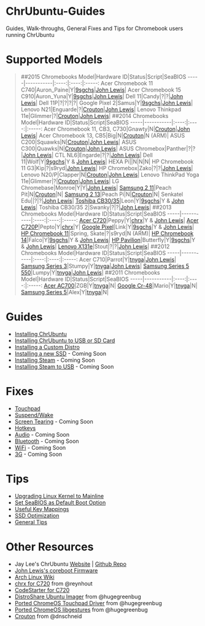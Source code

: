 # ChrUbuntu-Guides
Guides, Walk-throughs, General Fixes and Tips for Chromebook users running ChrUbuntu

# Supported Models
> ##2015 Chromebooks
Model|Hardware ID|Status|Script|SeaBIOS
-----|-----------|:----:|:----:|:-----:
Acer Chromebook 11 C740|Auron_Paine|Y|[9sgchs](http://goo.gl/7bUocb)|[John Lewis](http://goo.gl/K8D3MO)|
Acer Chromebook 15 C910|Auron_Yuna|Y|[9sgchs](http://goo.gl/7bUocb)|[John Lewis](http://goo.gl/K8D3MO)|
Dell 11|Candy|?|?|[John Lewis](http://goo.gl/K8D3MO)|
Dell 11P|?|?|?|?|
Google Pixel 2|Samus|Y|[9sgchs](http://goo.gl/7bUocb)|[John Lewis](http://goo.gl/K8D3MO)|
Lenovo N21|Enguarde|?|[Crouton](https://github.com/dnschneid/crouton)|[John Lewis](http://goo.gl/K8D3MO)|
Lenovo Thinkpad 11e|Glimmer|?|[Crouton](https://github.com/dnschneid/crouton)|[John Lewis](http://goo.gl/K8D3MO)|
> ##2014 Chromebooks
Model|Hardware ID|Status|Script|SeaBIOS
-----|-----------|:----:|:----:|:-----:
Acer Chromebook 11, CB3, C730|Gnawty|N|[Crouton](https://github.com/dnschneid/crouton)|[John Lewis](http://goo.gl/K8D3MO)|
Acer Chromebook 13, CB5|Big|N|[Crouton](https://github.com/dnschneid/crouton)|N (ARM)|
ASUS C200|Squawks|N|[Crouton](https://github.com/dnschneid/crouton)|[John Lewis](http://goo.gl/K8D3MO)|
ASUS C300|Quawks|N|[Crouton](https://github.com/dnschneid/crouton)|[John Lewis](http://goo.gl/K8D3MO)|
ASUS Chromebox|Panther|?|?|[John Lewis](http://goo.gl/K8D3MO)|
CTL NL6|Engarde|?|?|[John Lewis](http://goo.gl/K8D3MO)|
Dell 11|Wolf|Y|[9sgchs](http://goo.gl/7bUocb)|Y & [John Lewis](http://goo.gl/K8D3MO)|
HEXA Pi||N|N|N|
HP Chromebook 11 G3|Kip|?|s9ryd|[John Lewis](http://goo.gl/K8D3MO)|
HP Chromebox|Zako|?|?|[John Lewis](http://goo.gl/K8D3MO)|
Lenovo N20/P|Clapper|N|[Crouton](https://github.com/dnschneid/crouton)|[John Lewis](http://goo.gl/K8D3MO)|
Lenovo ThinkPad Yoga 11e|Glimmer|?|[Crouton](https://github.com/dnschneid/crouton)|[John Lewis](http://goo.gl/K8D3MO)|
LG Chromebase|Monroe|Y|Y|[John Lewis](http://goo.gl/K8D3MO)|
[Samsung 2 11](http://goo.gl/oSCOKd)|Peach Pit|N|[Crouton](https://github.com/dnschneid/crouton)|N|
[Samsung 2 13](http://goo.gl/oSCOKd)|Peach Pi|N|[Crouton](https://github.com/dnschneid/crouton)|N|
Senkatel Edu||?|?|[John Lewis](http://goo.gl/K8D3MO)|
[Toshiba CB30/35](http://goo.gl/nCIzN9)|Leon|Y|[9sgchs](http://goo.gl/7bUocb)|Y & [John Lewis](http://goo.gl/K8D3MO)|
Toshiba CB30/35 2|Swanky|?|?|[John Lewis](http://goo.gl/K8D3MO)|
> ##2013 Chromebooks
Model|Hardware ID|Status|Script|SeaBIOS
-----|-----------|:----:|:----:|:-----:
[Acer C720](http://goo.gl/UaWwyp)|Peppy|Y|[chrx](https://github.com/reynhout/chrx)|Y & [John Lewis](http://goo.gl/K8D3MO)|
[Acer C720P](http://goo.gl/UaWwyp)|Pepto|Y|[chrx](https://github.com/reynhout/chrx)|Y|
[Google Pixel](http://goo.gl/XbMUTc)|Link|Y|[9sgchs](http://goo.gl/7bUocb)|Y & [John Lewis](http://goo.gl/K8D3MO)|
[HP Chromebook 11](http://goo.gl/3V9jfn)|Spring, Skate|?|s9ryd|N (ARM)|
[HP Chromebook 14](http://goo.gl/K9EDwV)|Falco|Y|[9sgchs](http://goo.gl/7bUocb)|Y & [John Lewis](http://goo.gl/K8D3MO)|
[HP Pavilion](http://goo.gl/dhAbM7)|Butterfly|Y|[9sgchs](http://goo.gl/7bUocb)|Y & [John Lewis](http://goo.gl/K8D3MO)|
[Lenovo X131e](http://goo.gl/YB2m0s)|Stout|?|?|[John Lewis](http://goo.gl/K8D3MO)|
> ##2012 Chromebooks
Model|Hardware ID|Status|Script|SeaBIOS
-----|-----------|:----:|:----:|:-----:
Acer C710|Parrot|Y|[tnyga](http://goo.gl/7bUocb)|[John Lewis](http://goo.gl/K8D3MO)|
[Samsung Series 3](http://goo.gl/FwjFCM)|Stumpy|Y|[tnyga](http://goo.gl/7bUocb)|[John Lewis](http://goo.gl/K8D3MO)|
[Samsung Series 5 550](http://goo.gl/0RJXN4)|Lumpy|Y|[tnyga](http://goo.gl/7bUocb)|[John Lewis](http://goo.gl/K8D3MO)|
> ##2011 Chromebooks
Model|Hardware ID|Status|Script|SeaBIOS
-----|-----------|:----:|:----:|:-----:
[Acer AC700](http://goo.gl/JL5cu3)|ZGB|Y|[tnyga](http://goo.gl/7bUocb)|N|
[Google Cr-48](http://goo.gl/Oc4l0I)|Mario|Y|[tnyga](http://goo.gl/7bUocb)|N|
[Samsung Series 5](http://goo.gl/2vaLvs)|Alex|Y|[tnyga](http://goo.gl/7bUocb)|N|

# Guides
* [Installing ChrUbuntu](https://github.com/iantrich/ChrUbuntu-Guides/blob/master/Guides/Installing%20ChrUbuntu.md)
* [Installing ChrUbuntu to USB or SD Card](https://github.com/iantrich/ChrUbuntu-Guides/blob/master/Guides/Installing%20ChrUbuntu%20to%20USB%20or%20SD%20Card.md)
* [Installing a Custom Distro](https://github.com/iantrich/ChrUbuntu-Guides/blob/master/Guides/Installing%20a%20custom%20distro.md)
* [Installing a new SSD](https://github.com/iantrich/ChrUbuntu-Guides/blob/master/Guides/Installing%20a%20new%20SSD.md) - Coming Soon
* [Installing Steam](https://github.com/iantrich/ChrUbuntu-Guides/blob/master/Guides/Installing%20Steam.md) - Coming Soon
* [Installing Steam to USB](https://github.com/iantrich/ChrUbuntu-Guides/blob/master/Guides/Installing%20Steam%20on%20USB.md) - Coming Soon

# Fixes
* [Touchpad](https://github.com/iantrich/ChrUbuntu-Guides/blob/master/Fixes/Touchpad.md)
* [Suspend/Wake](https://github.com/iantrich/ChrUbuntu-Guides/blob/master/Fixes/Suspend-Wake.md)
* [Screen Tearing](https://github.com/iantrich/ChrUbuntu-Guides/blob/master/Fixes/Screen%20Tearing.md) - Coming Soon
* [Hotkeys](https://github.com/iantrich/ChrUbuntu-Guides/blob/master/Fixes/Hotkeys.md)
* [Audio](https://github.com/iantrich/ChrUbuntu-Guides/blob/master/Fixes/Audio.md) - Coming Soon
* [Bluetooth](https://github.com/iantrich/ChrUbuntu-Guides/blob/master/Fixes/Bluetooth.md) - Coming Soon
* [WiFi](https://github.com/iantrich/ChrUbuntu-Guides/blob/master/Fixes/WiFi.md) - Coming Soon
* [3G](https://github.com/iantrich/ChrUbuntu-Guides/blob/master/Fixes/3G.md) - Coming Soon

# Tips
* [Upgrading Linux Kernel to Mainline](https://github.com/iantrich/ChrUbuntu-Guides/blob/master/Tips/Upgrading%20Kernel%20to%20Mainline.md)
* [Set SeaBIOS as Default Boot Option](https://github.com/iantrich/ChrUbuntu-Guides/blob/master/Tips/Linux-SeaBIOS%20as%20Default%20Boot%20Option.md)
* [Useful Key Mappings](https://github.com/iantrich/ChrUbuntu-Guides/blob/master/Tips/Useful%20Key%20Mappings.md)
* [SSD Optimization](https://github.com/iantrich/ChrUbuntu-Guides/blob/master/Tips/SSD%20Optimization.md)
* [General Tips](https://github.com/iantrich/ChrUbuntu-Guides/blob/master/Tips/General%20Tips.md)

# Other Resources
* Jay Lee's ChrUbuntu [Website](http://chromeos-cr48.blogspot.com) | [Github Repo](https://github.com/jay0lee/chrubuntu-script)
* [John Lewis's coreboot Firmware](https://johnlewis.ie/custom-chromebook-firmware/rom-download/)
* [Arch Linux Wiki](https://wiki.archlinux.org/index.php/Chromebook)
* [chrx for C720](https://github.com/reynhout/chrx) from @reynhout
* [CodeStarter for C720](https://github.com/codestarterorg/ubuntu-chromebook-installer)
* [DistroShare Ubuntu Imager](https://github.com/Distroshare/distroshare-ubuntu-imager) from @hugegreenbug
* [Ported ChromeOS Touchpad Driver](https://github.com/hugegreenbug/xf86-input-cmt) from @hugegreenbug
* [Ported ChromeOS libgestures](https://github.com/hugegreenbug/libgestures) from @hugegreenbug
* [Crouton](https://github.com/dnschneid/crouton) from @dnschneid
